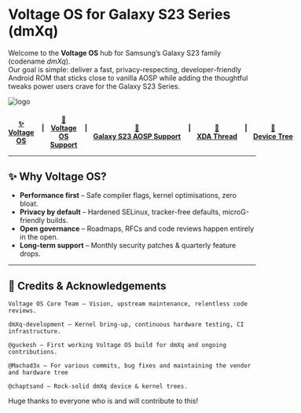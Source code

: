 # Voltage OS for **Galaxy S23 Series** (dmXq)

Welcome to the **Voltage OS** hub for Samsung’s Galaxy S23 family (codename *dmXq*).  
Our goal is simple: deliver a fast, privacy-respecting, developer-friendly Android ROM that sticks close to vanilla AOSP while adding the thoughtful tweaks power users crave for the Galaxy S23 Series.

![logo](https://github.com/user-attachments/assets/eaf8172a-cc56-48af-9378-c68c17eeea2c)

<h4 align="center">
<span style="display:inline-flex; align-items:center; gap:12px;">
  <a href="https://github.com/VoltageOS" target="_blank" rel="noopener noreferrer">
   ✨ Voltage OS
  </a>
 &nbsp|&nbsp
   <a href="https://t.me/VoltageOS" target="_blank" rel="noopener noreferrer">
    💬 Voltage OS Support
  </a>
  &nbsp|&nbsp
   <a href="https://t.me/s23_aosp_updates" target="_blank" rel="noopener noreferrer">
   💬 Galaxy&nbsp;S23&nbsp;AOSP&nbsp;Support
  </a>
  &nbsp|&nbsp
   <a href="https://xdaforums.com/t/rom-official-15-voltageos-galaxy-s23-series-dmxq.4714438/" target="_blank" rel="noopener noreferrer">
   💬 XDA&nbsp;Thread
  </a>
  &nbsp|&nbsp
  <a href="https://github.com/dmXq-development" target="_blank" rel="noopener noreferrer">
   🚀 Device&nbsp;Tree
  </a>
   </a>
</span>
  
---

## ✨ Why Voltage OS?

- **Performance first** – Safe compiler flags, kernel optimisations, zero bloat.  
- **Privacy by default** – Hardened SELinux, tracker-free defaults, microG-friendly builds.  
- **Open governance** – Roadmaps, RFCs and code reviews happen entirely in the open.  
- **Long-term support** – Monthly security patches & quarterly feature drops.

---

## 🙌 Credits & Acknowledgements

    Voltage OS Core Team – Vision, upstream maintenance, relentless code reviews.

    dmXq-development – Kernel bring-up, continuous hardware testing, CI infrastructure.

    @guckesh – First working Voltage OS build for dmXq and ongoing contributions.

    @Machad3x – For various commits, bug fixes and maintaining the vendor and hardware tree

    @chaptsand – Rock-solid dmXq device & kernel trees.

Huge thanks to everyone who is and will contribute to this!
